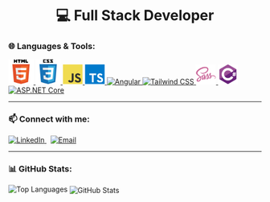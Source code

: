 <h1 align="center">💻 Full Stack Developer</h1>

<h3 align="left">🌐 Languages & Tools:</h3>
<p align="left">
  <a href="https://www.w3.org/html/" target="_blank" rel="noreferrer">
    <img src="https://raw.githubusercontent.com/devicons/devicon/master/icons/html5/html5-original-wordmark.svg" alt="HTML5" height="50"/>
  </a>
  <a href="https://www.w3schools.com/css/" target="_blank" rel="noreferrer">
    <img src="https://raw.githubusercontent.com/devicons/devicon/master/icons/css3/css3-original-wordmark.svg" alt="CSS3" height="50"/>
  </a>
  <a href="https://developer.mozilla.org/en-US/docs/Web/JavaScript" target="_blank" rel="noreferrer">
    <img src="https://raw.githubusercontent.com/devicons/devicon/master/icons/javascript/javascript-original.svg" alt="JavaScript" height="40"/>
  </a>
  <a href="https://www.typescriptlang.org/" target="_blank" rel="noreferrer">
    <img src="https://raw.githubusercontent.com/devicons/devicon/master/icons/typescript/typescript-original.svg" alt="TypeScript" height="40"/>
  </a>
  <a href="https://angular.io" target="_blank" rel="noreferrer">
    <img src="https://angular.io/assets/images/logos/angular/angular.svg" alt="Angular" height="45"/>
  </a>
    <a href="https://tailwindcss.com/" target="_blank" rel="noreferrer">
    <img src="https://www.vectorlogo.zone/logos/tailwindcss/tailwindcss-icon.svg" alt="Tailwind CSS" height="40"/>
  </a>
  <a href="https://sass-lang.com" target="_blank" rel="noreferrer">
    <img src="https://raw.githubusercontent.com/devicons/devicon/master/icons/sass/sass-original.svg" alt="Sass" height="40"/>
  </a>
    <a href="https://learn.microsoft.com/en-us/dotnet/csharp/" target="_blank" rel="noreferrer">
    <img src="https://raw.githubusercontent.com/devicons/devicon/master/icons/csharp/csharp-original.svg" alt="C#" height="40"/>
  </a>
  <a href="https://learn.microsoft.com/en-us/aspnet/core/?view=aspnetcore-7.0" target="_blank" rel="noreferrer">
    <img src="https://img.shields.io/badge/ASP.NET Core-512BD4?style=for-the-badge&logo=dotnet&logoColor=white" alt="ASP.NET Core" />
  </a>
</p>

---

<h3 align="left">📫 Connect with me:</h3>
<p align="left">
  <a href="https://www.linkedin.com/in/shaden-khaled" target="_blank">
    <img src="https://cdn-icons-png.flaticon.com/512/174/174857.png" alt="LinkedIn" height="35"/>
  </a>
    &nbsp;
  <a href="mailto:shaden.khaled.id@gmail.com">
    <img src="https://upload.wikimedia.org/wikipedia/commons/7/7e/Gmail_icon_%282020%29.svg" alt="Email" height="32"/>
  </a>
</p>

---

<h3 align="left">📊 GitHub Stats:</h3>
<p align="left">
  <img align="left" src="https://github-readme-stats.vercel.app/api/top-langs?username=ShadenKhaled85&show_icons=true&locale=en&layout=compact&hide=jupyter%20notebook&theme=default" alt="Top Languages" />
</p>
<p>
  &nbsp;<img align="center" src="https://github-readme-stats.vercel.app/api?username=ShadenKhaled85&show_icons=true&locale=en&theme=default" alt="GitHub Stats" />
</p>
